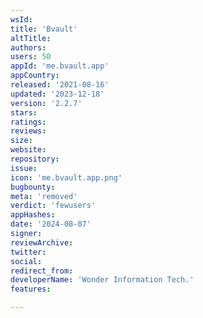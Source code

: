 ```yaml
---
wsId: 
title: 'Bvault'
altTitle: 
authors: 
users: 50
appId: 'me.bvault.app'
appCountry: 
released: '2021-08-16'
updated: '2023-12-18'
version: '2.2.7'
stars: 
ratings: 
reviews: 
size: 
website: 
repository: 
issue: 
icon: 'me.bvault.app.png'
bugbounty: 
meta: 'removed'
verdict: 'fewusers'
appHashes: 
date: '2024-08-07'
signer: 
reviewArchive: 
twitter: 
social: 
redirect_from: 
developerName: 'Wonder Information Tech.'
features: 

---
```


